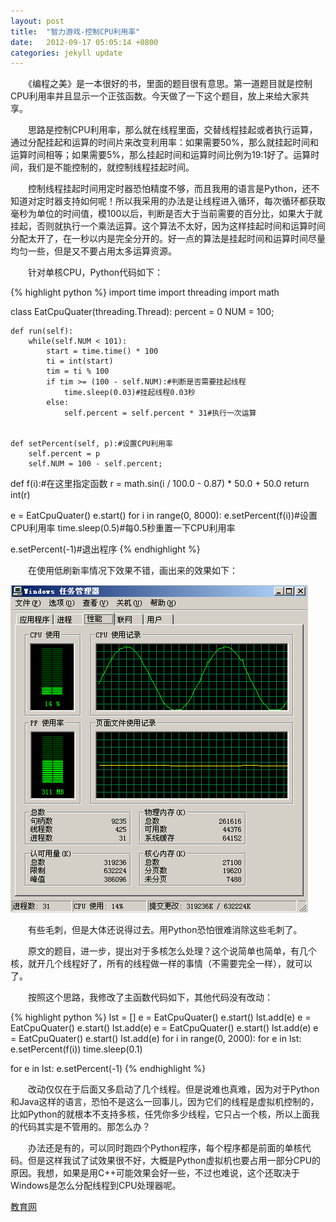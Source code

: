 ```yaml
---
layout: post
title:  "智力游戏-控制CPU利用率"
date:   2012-09-17 05:05:14 +0800
categories: jekyll update
---
```

　　《编程之美》是一本很好的书，里面的题目很有意思。第一道题目就是控制CPU利用率并且显示一个正弦函数。今天做了一下这个题目，放上来给大家共享。

　　思路是控制CPU利用率，那么就在线程里面，交替线程挂起或者执行运算，通过分配挂起和运算的时间片来改变利用率：如果需要50%，那么就挂起时间和运算时间相等；如果需要5%，那么挂起时间和运算时间比例为19:1好了。运算时间，我们是不能控制的，就控制线程挂起时间。

　　控制线程挂起时间用定时器恐怕精度不够，而且我用的语言是Python，还不知道对定时器支持如何呢！所以我采用的办法是让线程进入循环，每次循环都获取毫秒为单位的时间值，模100以后，判断是否大于当前需要的百分比，如果大于就挂起，否则就执行一个乘法运算。这个算法不太好，因为这样挂起时间和运算时间分配太开了，在一秒以内是完全分开的。好一点的算法是挂起时间和运算时间尽量均匀一些，但是又不要占用太多运算资源。

　　针对单核CPU，Python代码如下：

{% highlight python %}
import time
import threading
import math

class EatCpuQuater(threading.Thread):
	percent = 0
	NUM = 100;

	def run(self):
		while(self.NUM < 101):
			start = time.time() * 100
			ti = int(start)
			tim = ti % 100
			if tim >= (100 - self.NUM):#判断是否需要挂起线程
				time.sleep(0.03)#挂起线程0.03秒
			else:
				self.percent = self.percent * 31#执行一次运算


	def setPercent(self, p):#设置CPU利用率
		self.percent = p
		self.NUM = 100 - self.percent;

def f(i):#在这里指定函数
	r = math.sin(i / 100.0 - 0.87) * 50.0 + 50.0
	return int(r)

e = EatCpuQuater()
e.start()
for i in range(0, 8000):
	e.setPercent(f(i))#设置 CPU利用率
	time.sleep(0.5)#每0.5秒重置一下CPU利用率

e.setPercent(-1)#退出程序
{% endhighlight %}

　　在使用低刷新率情况下效果不错，画出来的效果如下：

![PNG](/assets/img/2012-09-17-beauty-of-pp-control-cpu-p1.png)


　　有些毛刺，但是大体还说得过去。用Python恐怕很难消除这些毛刺了。

　　原文的题目，进一步，提出对于多核怎么处理？这个说简单也简单，有几个核，就开几个线程好了，所有的线程做一样的事情（不需要完全一样），就可以了。

　　按照这个思路，我修改了主函数代码如下，其他代码没有改动：

{% highlight python %}
lst = []
e = EatCpuQuater()
e.start()
lst.add(e)
e = EatCpuQuater()
e.start()
lst.add(e)
e = EatCpuQuater()
e.start()
lst.add(e)
e = EatCpuQuater()
e.start()
lst.add(e)
for i in range(0, 2000):
	for e in lst:
		e.setPercent(f(i))
	time.sleep(0.1)

for e in lst:
	e.setPercent(-1)
{% endhighlight %}

　　改动仅仅在于后面又多启动了几个线程。但是说难也真难，因为对于Python和Java这样的语言，恐怕不是这么一回事儿，因为它们的线程是虚拟机控制的，比如Python的就根本不支持多核，任凭你多少线程，它只占一个核，所以上面我的代码其实是不管用的。那怎么办？

　　办法还是有的，可以同时跑四个Python程序，每个程序都是前面的单核代码。但是这样我试了试效果很不好，大概是Python虚拟机也要占用一部分CPU的原因。我想，如果是用C++可能效果会好一些，不过也难说，这个还取决于Windows是怎么分配线程到CPU处理器呢。

[教育网][教育网]

[教育网]:http://teacher.edu.cn/pc/article/201209/557136.html
